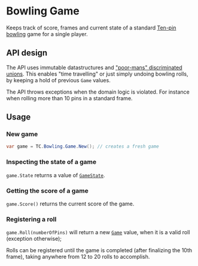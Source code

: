 # Bowling Game

Keeps track of score, frames and current state of a standard [Ten-pin bowling](https://en.wikipedia.org/wiki/Ten-pin_bowling) game for a single player.

## API design

The API uses immutable datastructures and ["poor-mans" discriminated unions](https://spencerfarley.com/2021/03/26/unions-in-csharp/).
This enables "time travelling" or just simply undoing bowling rolls, by keeping a hold of previous `Game` values.

The API throws exceptions when the domain logic is violated. For instance when rolling more than 10 pins in a standard frame.

## Usage

### New game
```c#
var game = TC.Bowling.Game.New(); // creates a fresh game
```

### Inspecting the state of a game

`game.State` returns a value of [`GameState`](./TC.Bowling.Domain/GameState.cs).

### Getting the score of a game

`game.Score()` returns the current score of the game.

### Registering a roll

`game.Roll(numberOfPins)` will return a new [`Game`](./TC.Bowling.Domain/Game.cs) value, when it is a valid roll (exception otherwise);

Rolls can be registered until the game is completed (after finalizing the 10th frame), taking anywhere from 12 to 20 rolls to accomplish.